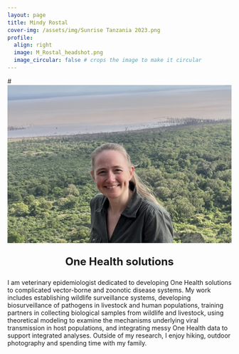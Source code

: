 ```yaml
---
layout: page
title: Mindy Rostal
cover-img: /assets/img/Sunrise Tanzania 2023.png
profile:
  align: right
  image: M_Rostal_headshot.png
  image_circular: false # crops the image to make it circular
---
```

#![>](/assets/img/M_Rostal_headshot.png)

<p style="text-align: center; font-size: 24px; font-weight: bold;">One Health solutions</p>

I am veterinary epidemiologist dedicated to developing One Health solutions to complicated vector-borne and zoonotic disease systems. My work includes establishing wildlife surveillance systems, developing biosurveillance of pathogens in livestock and human populations, training partners in collecting biological samples from wildlife and livestock, using theoretical modeling to examine the mechanisms underlying viral transmission in host populations, and integrating messy One Health data to support integrated analyses. Outside of my research, I enjoy hiking, outdoor photography and spending time with my family.

